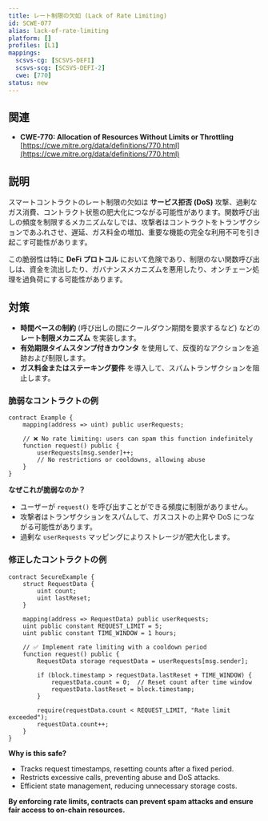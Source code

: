 ```yaml
---
title: レート制限の欠如 (Lack of Rate Limiting)
id: SCWE-077
alias: lack-of-rate-limiting
platform: []
profiles: [L1]
mappings:
  scsvs-cg: [SCSVS-DEFI]
  scsvs-scg: [SCSVS-DEFI-2]
  cwe: [770]
status: new
---
```


## 関連
- **CWE-770: Allocation of Resources Without Limits or Throttling**  
  [https://cwe.mitre.org/data/definitions/770.html](https://cwe.mitre.org/data/definitions/770.html)

## 説明
スマートコントラクトのレート制限の欠如は **サービス拒否 (DoS)** 攻撃、過剰なガス消費、コントラクト状態の肥大化につながる可能性があります。関数呼び出しの頻度を制限するメカニズムなしでは、攻撃者はコントラクトをトランザクションであふれさせ、遅延、ガス料金の増加、重要な機能の完全な利用不可を引き起こす可能性があります。

この脆弱性は特に **DeFi プロトコル** において危険であり、制限のない関数呼び出しは、資金を流出したり、ガバナンスメカニズムを悪用したり、オンチェーン処理を過負荷にする可能性があります。

## 対策
- **時間ベースの制約** (呼び出しの間にクールダウン期間を要求するなど) などの **レート制限メカニズム** を実装します。
- **有効期限タイムスタンプ付きカウンタ** を使用して、反復的なアクションを追跡および制限します。
- **ガス料金またはステーキング要件** を導入して、スパムトランザクションを阻止します。

### 脆弱なコントラクトの例
```solidity
contract Example {
    mapping(address => uint) public userRequests;

    // ❌ No rate limiting: users can spam this function indefinitely
    function request() public {
        userRequests[msg.sender]++;
        // No restrictions or cooldowns, allowing abuse
    }
}
```

**なぜこれが脆弱なのか？**
- ユーザーが `request()` を呼び出すことができる頻度に制限がありません。
- 攻撃者はトランザクションをスパムして、ガスコストの上昇や DoS につながる可能性があります。
- 過剰な `userRequests` マッピングによりストレージが肥大化します。

### 修正したコントラクトの例

```solidity
contract SecureExample {
    struct RequestData {
        uint count;
        uint lastReset;
    }

    mapping(address => RequestData) public userRequests;
    uint public constant REQUEST_LIMIT = 5;
    uint public constant TIME_WINDOW = 1 hours;

    // ✅ Implement rate limiting with a cooldown period
    function request() public {
        RequestData storage requestData = userRequests[msg.sender];

        if (block.timestamp > requestData.lastReset + TIME_WINDOW) {
            requestData.count = 0;  // Reset count after time window
            requestData.lastReset = block.timestamp;
        }

        require(requestData.count < REQUEST_LIMIT, "Rate limit exceeded");
        requestData.count++;
    }
}
```
**Why is this safe?**
- Tracks request timestamps, resetting counts after a fixed period.
- Restricts excessive calls, preventing abuse and DoS attacks.
- Efficient state management, reducing unnecessary storage costs.

**By enforcing rate limits, contracts can prevent spam attacks and ensure fair access to on-chain resources.**
